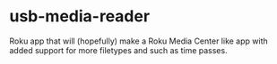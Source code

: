 # usb-media-reader
Roku app that will (hopefully) make a Roku Media Center like app with added support for more filetypes and such as time passes.
